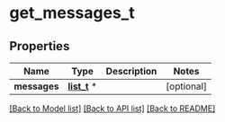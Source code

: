 # get_messages_t

## Properties
Name | Type | Description | Notes
------------ | ------------- | ------------- | -------------
**messages** | [**list_t**](get_messages_messages_inner.md) \* |  | [optional] 

[[Back to Model list]](../README.md#documentation-for-models) [[Back to API list]](../README.md#documentation-for-api-endpoints) [[Back to README]](../README.md)



